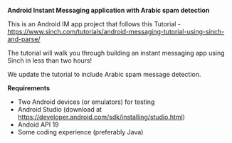 **Android Instant Messaging application with Arabic spam detection**

This is an Android IM app project that follows this Tutorial - https://www.sinch.com/tutorials/android-messaging-tutorial-using-sinch-and-parse/

The tutorial will walk you through building an instant messaging app using Sinch in less than two hours!

We update the tutorial to include Arabic spam message detection.

**Requirements**

- Two Android devices (or emulators) for testing
- Android Studio (download at https://developer.android.com/sdk/installing/studio.html)
- Andoid API 19 
- Some coding experience (preferably Java)

